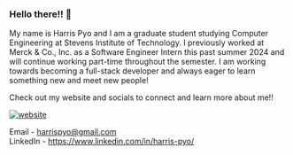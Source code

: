### Hello there!! 👋

My name is Harris Pyo and I am a graduate student studying Computer Engineering at Stevens Institute of Technology. I previously worked at Merck & Co., Inc. as a Software Engineer Intern this past summer 2024 and will continue working part-time throughout the semester. I am working towards becoming a full-stack developer and always eager to learn something new and meet new people! 

Check out my website and socials to connect and learn more about me!!  

[![website](https://img.shields.io/badge/-Portfolio-white?style=for-the-badge)](https://harrispyo.com/)

Email - <harrispyo@gmail.com>  
LinkedIn - <https://www.linkedin.com/in/harris-pyo/>

<!--
**h-pyo/h-pyo** is a ✨ _special_ ✨ repository because its `README.md` (this file) appears on your GitHub profile.

Here are some ideas to get you started:

- 🔭 I’m currently working on ...
- 🌱 I’m currently learning ...
- 👯 I’m looking to collaborate on ...
- 🤔 I’m looking for help with ...
- 💬 Ask me about ...
- 📫 How to reach me: ...
- 😄 Pronouns: ...
- ⚡ Fun fact: ...
-->
